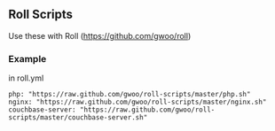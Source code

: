 Roll Scripts
------------

Use these with Roll (https://github.com/gwoo/roll)

### Example
in roll.yml

	php: "https://raw.github.com/gwoo/roll-scripts/master/php.sh"
	nginx: "https://raw.github.com/gwoo/roll-scripts/master/nginx.sh"
	couchbase-server: "https://raw.github.com/gwoo/roll-scripts/master/couchbase-server.sh"